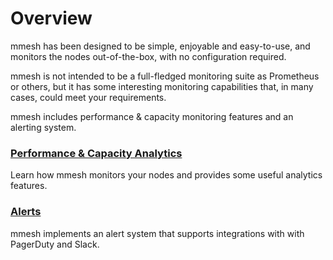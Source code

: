 # Overview

mmesh has been designed to be simple, enjoyable and easy-to-use, and monitors the nodes out-of-the-box, with no configuration required.

mmesh is not intended to be a full-fledged monitoring suite as Prometheus or others, but it has some interesting monitoring capabilities that, in many cases, could meet your requirements.

mmesh includes performance & capacity monitoring features and an alerting system.

### [Performance & Capacity Analytics](/docs/platform/monitoring/analytics/)

Learn how mmesh monitors your nodes and provides some useful analytics features.

### [Alerts](/docs/platform/monitoring/alerts/)

mmesh implements an alert system that supports integrations with with PagerDuty and Slack.
